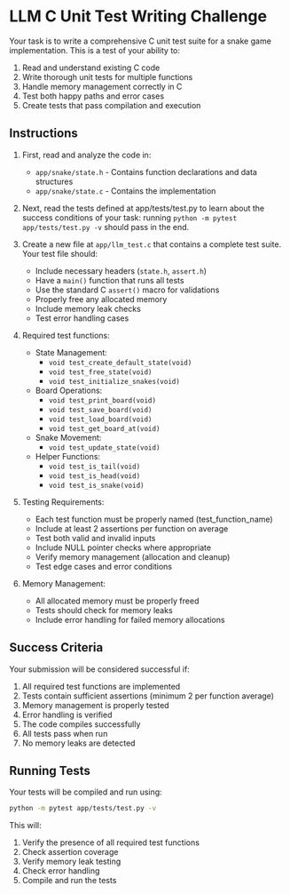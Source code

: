 # LLM C Unit Test Writing Challenge

Your task is to write a comprehensive C unit test suite for a snake game implementation. This is a test of your ability to:
1. Read and understand existing C code
2. Write thorough unit tests for multiple functions
3. Handle memory management correctly in C
4. Test both happy paths and error cases
5. Create tests that pass compilation and execution

## Instructions

1. First, read and analyze the code in:
   - `app/snake/state.h` - Contains function declarations and data structures
   - `app/snake/state.c` - Contains the implementation

2. Next, read the tests defined at app/tests/test.py to learn about the success conditions of your task: running `python -m pytest app/tests/test.py -v` should pass in the end.

3. Create a new file at `app/llm_test.c` that contains a complete test suite. Your test file should:
   - Include necessary headers (`state.h`, `assert.h`)
   - Have a `main()` function that runs all tests
   - Use the standard C `assert()` macro for validations
   - Properly free any allocated memory
   - Include memory leak checks
   - Test error handling cases

4. Required test functions:
   - State Management:
     - `void test_create_default_state(void)`
     - `void test_free_state(void)`
     - `void test_initialize_snakes(void)`
   - Board Operations:
     - `void test_print_board(void)`
     - `void test_save_board(void)`
     - `void test_load_board(void)`
     - `void test_get_board_at(void)`
   - Snake Movement:
     - `void test_update_state(void)`
   - Helper Functions:
     - `void test_is_tail(void)`
     - `void test_is_head(void)`
     - `void test_is_snake(void)`

5. Testing Requirements:
   - Each test function must be properly named (test_function_name)
   - Include at least 2 assertions per function on average
   - Test both valid and invalid inputs
   - Include NULL pointer checks where appropriate
   - Verify memory management (allocation and cleanup)
   - Test edge cases and error conditions

6. Memory Management:
   - All allocated memory must be properly freed
   - Tests should check for memory leaks
   - Include error handling for failed memory allocations

## Success Criteria

Your submission will be considered successful if:
1. All required test functions are implemented
2. Tests contain sufficient assertions (minimum 2 per function average)
3. Memory management is properly tested
4. Error handling is verified
5. The code compiles successfully
6. All tests pass when run
7. No memory leaks are detected

## Running Tests

Your tests will be compiled and run using:
```bash
python -m pytest app/tests/test.py -v
```

This will:
1. Verify the presence of all required test functions
2. Check assertion coverage
3. Verify memory leak testing
4. Check error handling
5. Compile and run the tests
